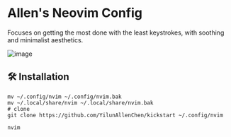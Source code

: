 # Allen's Neovim Config
Focuses on getting the most done with the least keystrokes, with soothing and minimalist aesthetics.

![image](https://github.com/YilunAllenChen/nvim/assets/32376517/1507021c-01d0-4ebc-a398-e65ccc83e133)



## 🛠️ Installation
```shell
mv ~/.config/nvim ~/.config/nvim.bak
mv ~/.local/share/nvim ~/.local/share/nvim.bak
# clone
git clone https://github.com/YilunAllenChen/kickstart ~/.config/nvim

nvim
```
